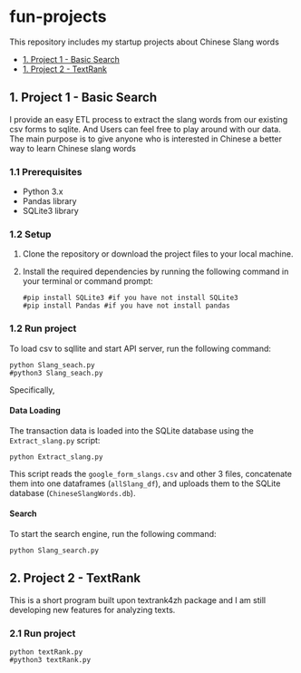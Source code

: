 # fun-projects

This repository includes my startup projects about Chinese Slang words
- [1. Project 1 - Basic Search](#1-project-1---basic-search)
- [1. Project 2 - TextRank](#2-project-2---text-rank)

## 1. Project 1 - Basic Search

I provide an easy ETL process to extract the slang words from our existing csv forms to sqlite. 
And Users can feel free to play around with our data. The main purpose is to give anyone who is interested in Chinese
a better way to learn Chinese slang words

### 1.1 Prerequisites

- Python 3.x
- Pandas library
- SQLite3 library

### 1.2 Setup

1. Clone the repository or download the project files to your local machine.

2. Install the required dependencies by running the following command in your terminal or command prompt:

   ```
   #pip install SQLite3 #if you have not install SQLite3
   #pip install Pandas #if you have not install pandas
   ```

### 1.2 Run project

To load csv to sqllite and start API server, run the following command:

```
python Slang_seach.py
#python3 Slang_seach.py
```

Specifically,

#### Data Loading

The transaction data is loaded into the SQLite database using the `Extract_slang.py` script:

```
python Extract_slang.py
```

This script reads the `google_form_slangs.csv` and other 3  files, concatenate them into one dataframes (`allSlang_df`), and uploads them to the SQLite database (`ChineseSlangWords.db`).

#### Search 

To start the search engine, run the following command:

```
python Slang_search.py
```


## 2. Project 2 - TextRank

This is a short program built upon textrank4zh package and I am still developing new features for analyzing texts.

### 2.1 Run project

```
python textRank.py
#python3 textRank.py
```

